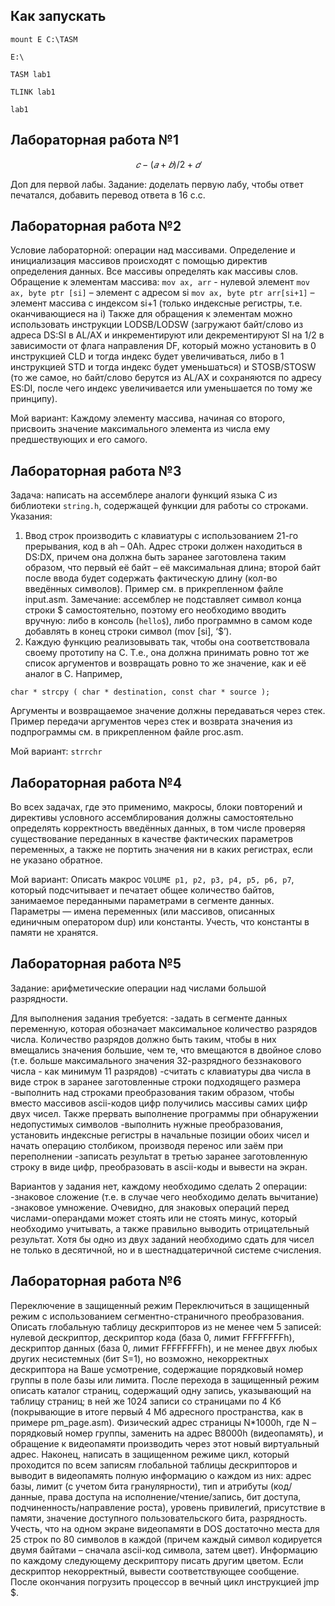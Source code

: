 ## Как запускать

```mount E C:\TASM```

```E:\```

```TASM lab1```

```TLINK lab1```

```lab1```

## Лабораторная работа №1

$$𝑐−(𝑎+𝑏)/2+𝑑$$

Доп для первой лабы.
Задание: доделать первую лабу, чтобы ответ печатался, добавить перевод ответа в 16 с.с.

## Лабораторная работа №2

Условие лабораторной: операции над массивами.
Определение и инициализация массивов происходят с помощью директив
определения данных. Все массивы определять как массивы слов.
Обращение к элементам массива:
```mov ax, arr``` - нулевой элемент
```mov ax, byte ptr [si]``` – элемент с адресом si
```mov ax, byte ptr arr[si+1]``` – элемент массива с индексом si+1
(только индексные регистры, т.е. оканчивающиеся на i)
Также для обращения к элементам можно использовать инструкции
LODSB/LODSW (загружают байт/слово из адреса DS:SI в AL/AX и
инкрементируют или декрементируют SI на 1/2 в зависимости от флага
направления DF, который можно установить в 0 инструкцией CLD и тогда
индекс будет увеличиваться, либо в 1 инструкцией STD и тогда индекс будет
уменьшаться) и STOSB/STOSW (то же самое, но байт/слово берутся из
AL/AX и сохраняются по адресу ES:DI, после чего индекс увеличивается или
уменьшается по тому же принципу).

Мой вариант: Каждому элементу массива, начиная со второго, присвоить значение
максимального элемента из числа ему предшествующих и его самого. 

## Лабораторная работа №3

Задача: написать на ассемблере аналоги функций языка С из
библиотеки ```string.h```, содержащей функции для работы со строками.
Указания:
1) Ввод строк производить с клавиатуры с использованием 21-го
прерывания, код в ah – 0Ah. Адрес строки должен находиться
в DS:DX, причем она должна быть заранее заготовлена таким
образом, что первый её байт – её максимальная длина; второй
байт после ввода будет содержать фактическую длину (кол-во
введённых символов). Пример см. в прикрепленном файле
input.asm.
Замечание: ассемблер не подставляет символ конца строки
$ самостоятельно, поэтому его необходимо вводить вручную:
либо в консоль (```hello$```), либо программно в самом коде
добавлять в конец строки символ (mov [si], ‘$’).
2) Каждую функцию реализовывать так, чтобы она
соответствовала своему прототипу на С. Т.е., она должна
принимать ровно тот же список аргументов и возвращать
ровно то же значение, как и её аналог в С. Например,
```
char * strcpy ( char * destination, const char * source );
```
Аргументы и возвращаемое значение должны передаваться
через стек. Пример передачи аргументов через стек и
возврата значения из подпрограммы см. в прикрепленном
файле proc.asm.

Мой вариант: ```strrchr```

## Лабораторная работа №4

Во всех задачах, где это применимо, макросы, блоки повторений и
директивы условного ассемблирования должны самостоятельно определять
корректность введённых данных, в том числе проверяя существование
переданных в качестве фактических параметров переменных, а также не
портить значения ни в каких регистрах, если не указано обратное.

Мой вариант: Описать макрос ```VOLUME p1, p2, p3, p4, p5, p6, p7```, который
подсчитывает и печатает общее количество байтов, занимаемое
переданными параметрами в сегменте данных. Параметры — имена
переменных (или массивов, описанных единичным оператором dup)
или константы. Учесть, что константы в памяти не хранятся.

## Лабораторная работа №5

Задание: арифметические операции над числами большой разрядности.

Для выполнения задания требуется:
-задать в сегменте данных переменную, которая обозначает максимальное количество разрядов числа. Количество разрядов должно быть таким, чтобы в них вмещались значения большие, чем те, что вмещаются в двойное слово (т.е. больше максимального значения 32-разрядного беззнакового числа - как минимум 11 разрядов)
-считать с клавиатуры два числа в виде строк в заранее заготовленные строки подходящего размера
-выполнить над строками преобразования таким образом, чтобы вместо массивов ascii-кодов цифр получились массивы самих цифр двух чисел. Также прервать выполнение программы при обнаружении недопустимых символов
-выполнить нужные преобразования, установить индексные регистры в начальные позиции обоих чисел и начать операцию столбиком, производя перенос или заём при переполнении
-записать результат в третью заранее заготовленную строку в виде цифр, преобразовать в ascii-коды и вывести на экран.

Вариантов у задания нет, каждому необходимо сделать 2 операции:
-знаковое сложение (т.е. в случае чего необходимо делать вычитание)
-знаковое умножение.
Очевидно, для знаковых операций перед числами-операндами может стоять или не стоять минус, который необходимо учитывать, а также правильно выводить отрицательный результат.
Хотя бы одно из двух заданий необходимо сдать для чисел не только в десятичной, но и в шестнадцатеричной системе счисления.

## Лабораторная работа №6

 Переключение в защищенный режим
Переключиться в защищенный режим с использованием сегментно-страничного
преобразования.
Описать глобальную таблицу дескрипторов из не менее чем 5 записей: нулевой
дескриптор, дескриптор кода (база 0, лимит FFFFFFFFh), дескриптор данных (база
0, лимит FFFFFFFFh), и не менее двух любых других несистемных (бит S=1), но
возможно, некорректных дескриптора на Ваше усмотрение, содержащие
порядковый номер группы в поле базы или лимита.
После перехода в защищенный режим описать каталог страниц, содержащий одну
запись, указывающий на таблицу страниц; в ней же 1024 записи со страницами по
4 Кб (покрывающие в итоге первый 4 Мб адресного пространства, как в примере
pm_page.asm). Физический адрес страницы N*1000h, где N – порядковый номер
группы, заменить на адрес B8000h (видеопамять), и обращение к видеопамяти
производить через этот новый виртуальный адрес.
Наконец, написать в защищенном режиме цикл, который проходится по всем
записям глобальной таблицы дескрипторов и выводит в видеопамять полную
информацию о каждом из них: адрес базы, лимит (с учетом бита гранулярности),
тип и атрибуты (код/данные, права доступа на исполнение/чтение/запись, бит
доступа, подчиненность/направление роста), уровень привилегий, присутствие в
памяти, значение доступного пользовательского бита, разрядность. Учесть, что на
одном экране видеопамяти в DOS достаточно места для 25 строк по 80 символов
в каждой (причем каждый символ кодируется двумя байтами – сначала ascii-код
символа, затем цвет). Информацию по каждому следующему дескриптору писать
другим цветом. Если дескриптор некорректный, вывести соответствующее
сообщение.
После окончания погрузить процессор в вечный цикл инструкцией jmp $.

